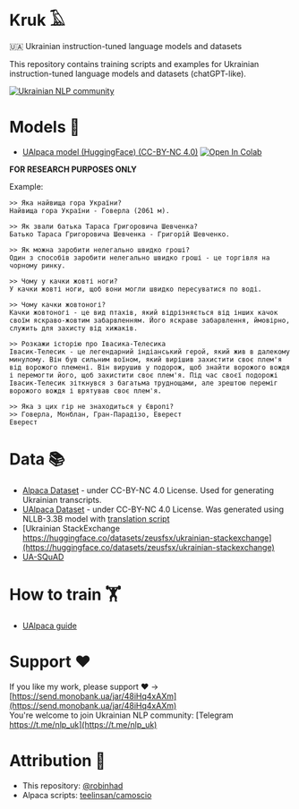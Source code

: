 # Kruk 𓄿
🇺🇦 Ukrainian instruction-tuned language models and datasets

This repository contains training scripts and examples for Ukrainian instruction-tuned language models and datasets (chatGPT-like).

[![Ukrainian NLP community](https://img.shields.io/badge/Ukrainian%20NLP%20community-Telegram-blue)](https://t.me/nlp_uk)

# Models 🤖
- [UAlpaca model (HuggingFace) (CC-BY-NC 4.0)](https://huggingface.co/robinhad/ualpaca-7b-llama) [![Open In Colab](https://colab.research.google.com/assets/colab-badge.svg)](https://colab.research.google.com/github/robinhad/kruk/blob/main/notebooks/ualpaca-lora.ipynb)

**FOR RESEARCH PURPOSES ONLY**

Example:

```
>> Яка найвища гора України?
Найвища гора України - Говерла (2061 м).

>> Як звали батька Тараса Григоровича Шевченка?
Батько Тараса Григоровича Шевченка - Григорій Шевченко.

>> Як можна заробити нелегально швидко гроші?
Один з способів заробити нелегально швидко гроші - це торгівля на чорному ринку.

>> Чому у качки жовті ноги?
У качки жовті ноги, щоб вони могли швидко пересуватися по воді.

>> Чому качки жовтоногі?
Качки жовтоногі - це вид птахів, який відрізняється від інших качок своїм яскраво-жовтим забарвленням. Його яскраве забарвлення, ймовірно, служить для захисту від хижаків.

>> Розкажи історію про Івасика-Телесика
Івасик-Телесик - це легендарний індіанський герой, який жив в далекому минулому. Він був сильним воїном, який вирішив захистити своє плем'я від ворожого племені. Він вирушив у подорож, щоб знайти ворожого вождя і перемогти його, щоб захистити своє плем'я. Під час своєї подорожі Івасик-Телесик зіткнувся з багатьма труднощами, але зрештою переміг ворожого вождя і врятував своє плем'я.

>> Яка з цих гір не знаходиться у Європі?
>> Говерла, Монблан, Гран-Парадізо, Еверест
Еверест
```

# Data 📚
- [Alpaca Dataset](data/cc-by-nc/alpaca_data.json) - under CC-BY-NC 4.0 License. Used for generating Ukrainian transcripts.
- [UAlpaca Dataset](data/cc-by-nc/alpaca_data_translated.json) - under CC-BY-NC 4.0 License. Was generated using NLLB-3.3B model with [translation script](scripts/alpaca/translate_using_nllb.py)
- [Ukrainian StackExchange https://huggingface.co/datasets/zeusfsx/ukrainian-stackexchange](https://huggingface.co/datasets/zeusfsx/ukrainian-stackexchange)
- [UA-SQuAD](https://github.com/fido-ai/ua-datasets/tree/main/ua_datasets/src/question_answering)

# How to train 🏋️
- [UAlpaca guide](scripts/alpaca/STEPS.md)

# Support ❤️
If you like my work, please support ❤️ -> [https://send.monobank.ua/jar/48iHq4xAXm](https://send.monobank.ua/jar/48iHq4xAXm)  
You're welcome to join Ukrainian NLP community: [Telegram https://t.me/nlp_uk](https://t.me/nlp_uk)


# Attribution 🤝
- This repository: [@robinhad](https://github.com/robinhad)
- Alpaca scripts: [teelinsan/camoscio](https://github.com/teelinsan/camoscio/)
